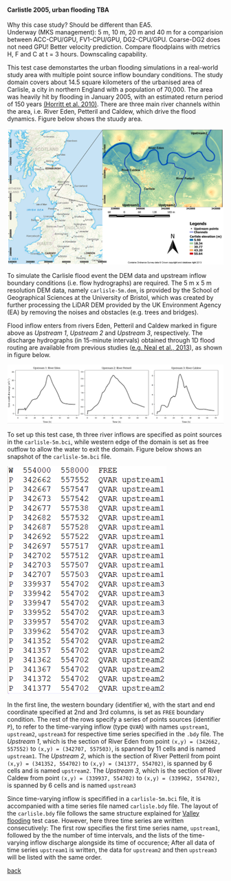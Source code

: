#### Carlistle 2005, urban flooding TBA

Why this case study? Should be different than EA5.  
Underway (MKS management): 5 m, 10 m, 20 m and 40 m for a comparision between ACC-CPU/GPU, FV1-CPU/GPU, DG2-CPU/GPU. Coarse-DG2 does not need GPU! Better velocity prediction. Compare floodplains with metrics H, F and C at t = 3 hours. Downscaling capability.

This test case demonstartes the urban flooding simulations in a real-world study area with multiple point source inflow boundary conditions. The study domain covers about 14.5 square kilometers of the urbanised area of Carlisle, a city in northern England with a population of 70,000. The area was heavily hit by flooding in January 2005, with an estimated return period of 150 years [(Horritt et al. 2010)](https://www.icevirtuallibrary.com/doi/pdf/10.1680/wama.2010.163.6.273). There are three main river channels within the area, i.e. River Eden, Petteril and Caldew, which drive the flood dynamics. Figure below shows the stuudy area.

![Image](/Figures/carl_1.PNG)

To simulate the Carlisle flood event the DEM data and upstream inflow boundary conditions (i.e. flow hydrographs) are required. The 5 m x 5 m resolution DEM data, namely `carlisle-5m.dem`, is provided by the School of Geographical Sciences at the University of Bristol, which was created by further processing the LiDAR DEM provided by the UK Environment Agency (EA) by removing the noises and obstacles (e.g. trees and bridges). 

Flood inflow enters from rivers Eden, Petteril and Caldew marked in figure above as *Upstream 1*, *Upstream 2* and *Upstream 3*, respectively. The discharge hydrographs (in 15-minute intervals) obtained through 1D flood routing are available from previous studies ([e.g. Neal et al., 2013](https://onlinelibrary.wiley.com/doi/10.1002/hyp.9572)), as shown in figure below.

![Image](/Figures/carl_2.PNG)

To set up this test case, th three river inflows are specified as point sources in the `carlisle-5m.bci`, while western edge of the domain is set as free outflow to allow the water to exit the domain. Figure below shows an snapshot of the `carlisle-5m.bci` file.

![Image](/Figures/carl_3.PNG)

In the first line, the western boundary (identifier `W`), with the start and end coordinate specified at 2nd and 3rd columns, is set as `FREE` boundary condition. The rest of the rows specify a series of points sources (identifier `P`), to refer to the time-varying inflow (type `QVAR`) with names `upstream1`, `upstream2`, `upstream3` for respective time series specified in the `.bdy` file. The *Upstream 1*, which is the section of River Eden from point `(x,y) = (342662, 557552)` to `(x,y) = (342707, 557503)`, is spanned by 11 cells and is named `upstream1`. The *Upstream 2*, which is the section of River Petteril from point `(x,y) = (341352, 554702)` to `(x,y) = (341377, 554702)`, is spanned by 6 cells and is named `upstream2`. The *Upstream 3*, which is the section of River Caldew from point `(x,y) = (339937, 554702)` to `(x,y) = (339962, 554702)`, is spanned by 6 cells and is named `upstream3`

Since time-varying inflow is specifified in a `carlisle-5m.bci` file, it is accompanied with a time series file named `carlisle.bdy` file. The layout of the `carlisle.bdy` file follows the same structure explained for [Valley flooding](/EnvAcy5.md) test case. However, here three time series are written consecutively: The first row specifies the first time series name, `upstream1`, followed by the the number of time intervals, and the lists of the time-varying inflow discharge alongside its time of occurence; After all data of time series `upstream1` is written, the data for `upstream2` and then `upstream3` will be listed with the same order. 


[back](/LISFLOOD8.0.md)

